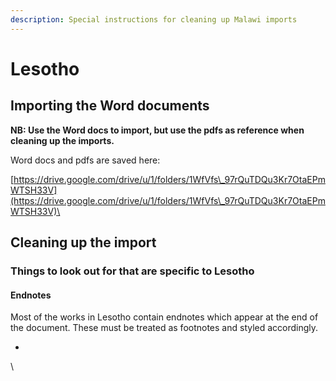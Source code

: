 ```yaml
---
description: Special instructions for cleaning up Malawi imports
---
```


# Lesotho

## Importing the Word documents

**NB: Use the Word docs to import, but use the pdfs as reference when cleaning up the imports.**

Word docs and pdfs are saved here:

[https://drive.google.com/drive/u/1/folders/1WfVfs\_97rQuTDQu3Kr7OtaEPmWTSH33V](https://drive.google.com/drive/u/1/folders/1WfVfs\_97rQuTDQu3Kr7OtaEPmWTSH33V)\


## Cleaning up the import

### Things to look out for that are specific to Lesotho

#### Endnotes

Most of the works in Lesotho contain endnotes which appear at the end of the document. These must be treated as footnotes and styled accordingly.









*

\
